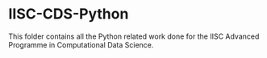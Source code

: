 # IISC-CDS-Python 
This folder contains all the Python related work done for the IISC Advanced Programme in Computational Data Science.
